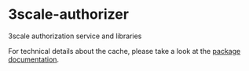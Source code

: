 # 3scale-authorizer
3scale authorization service and libraries

For technical details about the cache, please take a look at the [package documentation](./pkg/backend/v1/docs/README.md).
